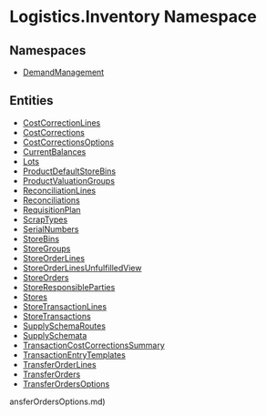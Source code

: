 ﻿---
uid: Logistics.Inventory
---
# Logistics.Inventory Namespace
## Namespaces
- [DemandManagement](Logistics.Inventory.DemandManagement.md)  

## Entities
- [CostCorrectionLines](Logistics.Inventory.CostCorrectionLines.md)  
- [CostCorrections](Logistics.Inventory.CostCorrections.md)  
- [CostCorrectionsOptions](Logistics.Inventory.CostCorrectionsOptions.md)  
- [CurrentBalances](Logistics.Inventory.CurrentBalances.md)  
- [Lots](Logistics.Inventory.Lots.md)  
- [ProductDefaultStoreBins](Logistics.Inventory.ProductDefaultStoreBins.md)  
- [ProductValuationGroups](Logistics.Inventory.ProductValuationGroups.md)  
- [ReconciliationLines](Logistics.Inventory.ReconciliationLines.md)  
- [Reconciliations](Logistics.Inventory.Reconciliations.md)  
- [RequisitionPlan](Logistics.Inventory.RequisitionPlan.md)  
- [ScrapTypes](Logistics.Inventory.ScrapTypes.md)  
- [SerialNumbers](Logistics.Inventory.SerialNumbers.md)  
- [StoreBins](Logistics.Inventory.StoreBins.md)  
- [StoreGroups](Logistics.Inventory.StoreGroups.md)  
- [StoreOrderLines](Logistics.Inventory.StoreOrderLines.md)  
- [StoreOrderLinesUnfulfilledView](Logistics.Inventory.StoreOrderLinesUnfulfilledView.md)  
- [StoreOrders](Logistics.Inventory.StoreOrders.md)  
- [StoreResponsibleParties](Logistics.Inventory.StoreResponsibleParties.md)  
- [Stores](Logistics.Inventory.Stores.md)  
- [StoreTransactionLines](Logistics.Inventory.StoreTransactionLines.md)  
- [StoreTransactions](Logistics.Inventory.StoreTransactions.md)  
- [SupplySchemaRoutes](Logistics.Inventory.SupplySchemaRoutes.md)  
- [SupplySchemata](Logistics.Inventory.SupplySchemata.md)  
- [TransactionCostCorrectionsSummary](Logistics.Inventory.TransactionCostCorrectionsSummary.md)  
- [TransactionEntryTemplates](Logistics.Inventory.TransactionEntryTemplates.md)  
- [TransferOrderLines](Logistics.Inventory.TransferOrderLines.md)  
- [TransferOrders](Logistics.Inventory.TransferOrders.md)  
- [TransferOrdersOptions](Logistics.Inventory.TransferOrdersOptions.md)  

ansferOrdersOptions.md)  

